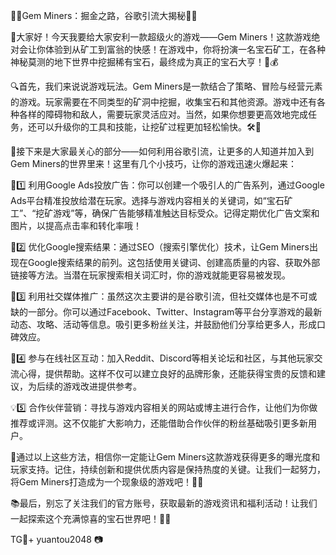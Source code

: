 🎉💎Gem Miners：掘金之路，谷歌引流大揭秘💎🎉

🚀大家好！今天我要给大家安利一款超级火的游戏——Gem Miners！这款游戏绝对会让你体验到从矿工到富翁的快感！在游戏中，你将扮演一名宝石矿工，在各种神秘莫测的地下世界中挖掘稀有宝石，最终成为真正的宝石大亨！💎💰

🔍首先，我们来说说游戏玩法。Gem Miners是一款结合了策略、冒险与经营元素的游戏。玩家需要在不同类型的矿洞中挖掘，收集宝石和其他资源。游戏中还有各种各样的障碍物和敌人，需要玩家灵活应对。当然，如果你想要更高效地完成任务，还可以升级你的工具和技能，让挖矿过程更加轻松愉快。🛠️🎯

🌟接下来是大家最关心的部分——如何利用谷歌引流，让更多的人知道并加入到Gem Miners的世界里来！这里有几个小技巧，让你的游戏迅速火爆起来：

🌈1️⃣ 利用Google Ads投放广告：你可以创建一个吸引人的广告系列，通过Google Ads平台精准投放给潜在玩家。选择与游戏内容相关的关键词，如“宝石矿工”、“挖矿游戏”等，确保广告能够精准触达目标受众。记得定期优化广告文案和图片，以提高点击率和转化率哦！

👀2️⃣ 优化Google搜索结果：通过SEO（搜索引擎优化）技术，让Gem Miners出现在Google搜索结果的前列。这包括使用关键词、创建高质量的内容、获取外部链接等方法。当潜在玩家搜索相关词汇时，你的游戏就能更容易被发现。

📢3️⃣ 利用社交媒体推广：虽然这次主要讲的是谷歌引流，但社交媒体也是不可或缺的一部分。你可以通过Facebook、Twitter、Instagram等平台分享游戏的最新动态、攻略、活动等信息。吸引更多粉丝关注，并鼓励他们分享给更多人，形成口碑效应。

🎁4️⃣ 参与在线社区互动：加入Reddit、Discord等相关论坛和社区，与其他玩家交流心得，提供帮助。这样不仅可以建立良好的品牌形象，还能获得宝贵的反馈和建议，为后续的游戏改进提供参考。

💡5️⃣ 合作伙伴营销：寻找与游戏内容相关的网站或博主进行合作，让他们为你做推荐或评测。这不仅能扩大影响力，还能借助合作伙伴的粉丝基础吸引更多新用户。

🌈通过以上这些方法，相信你一定能让Gem Miners这款游戏获得更多的曝光度和玩家支持。记住，持续创新和提供优质内容是保持热度的关键。让我们一起努力，将Gem Miners打造成为一个现象级的游戏吧！💪💎

📚最后，别忘了关注我们的官方账号，获取最新的游戏资讯和福利活动！让我们一起探索这个充满惊喜的宝石世界吧！💎✨

TG💪+ yuantou2048  📷